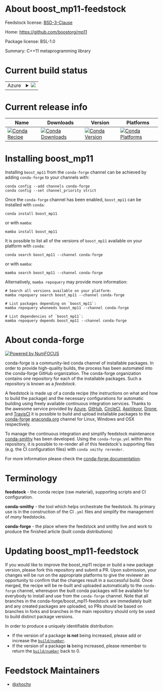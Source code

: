 About boost_mp11-feedstock
==========================

Feedstock license: [BSD-3-Clause](https://github.com/conda-forge/boost_mp11-feedstock/blob/main/LICENSE.txt)

Home: https://github.com/boostorg/mp11

Package license: BSL-1.0

Summary: C++11 metaprogramming library

Current build status
====================


<table>
    
  <tr>
    <td>Azure</td>
    <td>
      <details>
        <summary>
          <a href="https://dev.azure.com/conda-forge/feedstock-builds/_build/latest?definitionId=12537&branchName=main">
            <img src="https://dev.azure.com/conda-forge/feedstock-builds/_apis/build/status/boost_mp11-feedstock?branchName=main">
          </a>
        </summary>
        <table>
          <thead><tr><th>Variant</th><th>Status</th></tr></thead>
          <tbody><tr>
              <td>linux_64</td>
              <td>
                <a href="https://dev.azure.com/conda-forge/feedstock-builds/_build/latest?definitionId=12537&branchName=main">
                  <img src="https://dev.azure.com/conda-forge/feedstock-builds/_apis/build/status/boost_mp11-feedstock?branchName=main&jobName=linux&configuration=linux%20linux_64_" alt="variant">
                </a>
              </td>
            </tr><tr>
              <td>linux_aarch64</td>
              <td>
                <a href="https://dev.azure.com/conda-forge/feedstock-builds/_build/latest?definitionId=12537&branchName=main">
                  <img src="https://dev.azure.com/conda-forge/feedstock-builds/_apis/build/status/boost_mp11-feedstock?branchName=main&jobName=linux&configuration=linux%20linux_aarch64_" alt="variant">
                </a>
              </td>
            </tr><tr>
              <td>linux_ppc64le</td>
              <td>
                <a href="https://dev.azure.com/conda-forge/feedstock-builds/_build/latest?definitionId=12537&branchName=main">
                  <img src="https://dev.azure.com/conda-forge/feedstock-builds/_apis/build/status/boost_mp11-feedstock?branchName=main&jobName=linux&configuration=linux%20linux_ppc64le_" alt="variant">
                </a>
              </td>
            </tr><tr>
              <td>osx_64</td>
              <td>
                <a href="https://dev.azure.com/conda-forge/feedstock-builds/_build/latest?definitionId=12537&branchName=main">
                  <img src="https://dev.azure.com/conda-forge/feedstock-builds/_apis/build/status/boost_mp11-feedstock?branchName=main&jobName=osx&configuration=osx%20osx_64_" alt="variant">
                </a>
              </td>
            </tr><tr>
              <td>osx_arm64</td>
              <td>
                <a href="https://dev.azure.com/conda-forge/feedstock-builds/_build/latest?definitionId=12537&branchName=main">
                  <img src="https://dev.azure.com/conda-forge/feedstock-builds/_apis/build/status/boost_mp11-feedstock?branchName=main&jobName=osx&configuration=osx%20osx_arm64_" alt="variant">
                </a>
              </td>
            </tr><tr>
              <td>win_64</td>
              <td>
                <a href="https://dev.azure.com/conda-forge/feedstock-builds/_build/latest?definitionId=12537&branchName=main">
                  <img src="https://dev.azure.com/conda-forge/feedstock-builds/_apis/build/status/boost_mp11-feedstock?branchName=main&jobName=win&configuration=win%20win_64_" alt="variant">
                </a>
              </td>
            </tr>
          </tbody>
        </table>
      </details>
    </td>
  </tr>
</table>

Current release info
====================

| Name | Downloads | Version | Platforms |
| --- | --- | --- | --- |
| [![Conda Recipe](https://img.shields.io/badge/recipe-boost_mp11-green.svg)](https://anaconda.org/conda-forge/boost_mp11) | [![Conda Downloads](https://img.shields.io/conda/dn/conda-forge/boost_mp11.svg)](https://anaconda.org/conda-forge/boost_mp11) | [![Conda Version](https://img.shields.io/conda/vn/conda-forge/boost_mp11.svg)](https://anaconda.org/conda-forge/boost_mp11) | [![Conda Platforms](https://img.shields.io/conda/pn/conda-forge/boost_mp11.svg)](https://anaconda.org/conda-forge/boost_mp11) |

Installing boost_mp11
=====================

Installing `boost_mp11` from the `conda-forge` channel can be achieved by adding `conda-forge` to your channels with:

```
conda config --add channels conda-forge
conda config --set channel_priority strict
```

Once the `conda-forge` channel has been enabled, `boost_mp11` can be installed with `conda`:

```
conda install boost_mp11
```

or with `mamba`:

```
mamba install boost_mp11
```

It is possible to list all of the versions of `boost_mp11` available on your platform with `conda`:

```
conda search boost_mp11 --channel conda-forge
```

or with `mamba`:

```
mamba search boost_mp11 --channel conda-forge
```

Alternatively, `mamba repoquery` may provide more information:

```
# Search all versions available on your platform:
mamba repoquery search boost_mp11 --channel conda-forge

# List packages depending on `boost_mp11`:
mamba repoquery whoneeds boost_mp11 --channel conda-forge

# List dependencies of `boost_mp11`:
mamba repoquery depends boost_mp11 --channel conda-forge
```


About conda-forge
=================

[![Powered by
NumFOCUS](https://img.shields.io/badge/powered%20by-NumFOCUS-orange.svg?style=flat&colorA=E1523D&colorB=007D8A)](https://numfocus.org)

conda-forge is a community-led conda channel of installable packages.
In order to provide high-quality builds, the process has been automated into the
conda-forge GitHub organization. The conda-forge organization contains one repository
for each of the installable packages. Such a repository is known as a *feedstock*.

A feedstock is made up of a conda recipe (the instructions on what and how to build
the package) and the necessary configurations for automatic building using freely
available continuous integration services. Thanks to the awesome service provided by
[Azure](https://azure.microsoft.com/en-us/services/devops/), [GitHub](https://github.com/),
[CircleCI](https://circleci.com/), [AppVeyor](https://www.appveyor.com/),
[Drone](https://cloud.drone.io/welcome), and [TravisCI](https://travis-ci.com/)
it is possible to build and upload installable packages to the
[conda-forge](https://anaconda.org/conda-forge) [anaconda.org](https://anaconda.org/)
channel for Linux, Windows and OSX respectively.

To manage the continuous integration and simplify feedstock maintenance
[conda-smithy](https://github.com/conda-forge/conda-smithy) has been developed.
Using the ``conda-forge.yml`` within this repository, it is possible to re-render all of
this feedstock's supporting files (e.g. the CI configuration files) with ``conda smithy rerender``.

For more information please check the [conda-forge documentation](https://conda-forge.org/docs/).

Terminology
===========

**feedstock** - the conda recipe (raw material), supporting scripts and CI configuration.

**conda-smithy** - the tool which helps orchestrate the feedstock.
                   Its primary use is in the construction of the CI ``.yml`` files
                   and simplify the management of *many* feedstocks.

**conda-forge** - the place where the feedstock and smithy live and work to
                  produce the finished article (built conda distributions)


Updating boost_mp11-feedstock
=============================

If you would like to improve the boost_mp11 recipe or build a new
package version, please fork this repository and submit a PR. Upon submission,
your changes will be run on the appropriate platforms to give the reviewer an
opportunity to confirm that the changes result in a successful build. Once
merged, the recipe will be re-built and uploaded automatically to the
`conda-forge` channel, whereupon the built conda packages will be available for
everybody to install and use from the `conda-forge` channel.
Note that all branches in the conda-forge/boost_mp11-feedstock are
immediately built and any created packages are uploaded, so PRs should be based
on branches in forks and branches in the main repository should only be used to
build distinct package versions.

In order to produce a uniquely identifiable distribution:
 * If the version of a package **is not** being increased, please add or increase
   the [``build/number``](https://docs.conda.io/projects/conda-build/en/latest/resources/define-metadata.html#build-number-and-string).
 * If the version of a package **is** being increased, please remember to return
   the [``build/number``](https://docs.conda.io/projects/conda-build/en/latest/resources/define-metadata.html#build-number-and-string)
   back to 0.

Feedstock Maintainers
=====================

* [@xhochy](https://github.com/xhochy/)

